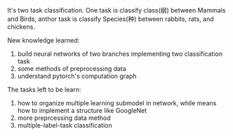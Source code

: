 It's two task classification.
One task is classify class(纲) between Mammals and Birds, anthor task is classify Species(种) between rabbits, rats, and chickens.

New knowledge learned: 
1. build neural networks of two branches implementing two classification task
2. some methods of preprocessing data 
3. understand pytorch's computation graph 

The tasks left to be learn:
1. how to organize multiple learning submodel in network, while means how to implement a structure like GoogleNet
2. more preprcessing data method
3. multiple-label-task classification
